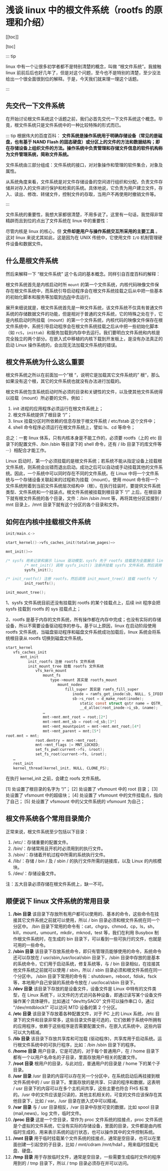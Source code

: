 # 浅谈 linux 中的根文件系统（rootfs 的原理和介绍）

[[toc]]

[toc]

::: tip 

linux 中有一个让很多初学者都不是特别清楚的概念，叫做 “根文件系统”。我接触 linux 前前后后也好几年了，但是对这个问题，至今也不是特别的清楚，至少没法给出一个很全面很到位的解释。于是，今天我们就来理一理这个话题。

:::

## 先交代一下文件系统

在开始讨论根文件系统这个话题之前，我们必首先交代一下文件系统这个概念。毕竟，根文件系统只是文件系统中的一种比较特殊的形式而已。

::: tip 根据伟大的百度百科：
**文件系统是操作系统用于明确存储设备（常见的是磁盘，也有基于 NAND Flash 的固态硬盘）或分区上的文件的方法和数据结构；即在存储设备上组织文件的方法。操作系统中负责管理和存储文件信息的软件机构称为文件管理系统，简称文件系统。**

文件系统由三部分组成：文件系统的接口，对对象操作和管理的软件集合，对象及属性。

从系统角度来看，文件系统是对文件存储设备的空间进行组织和分配，负责文件存储并对存入的文件进行保护和检索的系统。具体地说，它负责为用户建立文件，存入、读出、修改、转储文件，控制文件的存取，当用户不再使用时撤销文件等。

:::

文件系统的重要性，我想大家都很清楚，不用多说了。这里有一句话，我觉得非常精辟而且到位的点出了文件系统在 linux 中的重要性：

尽管内核是 linux 的核心，但 **文件却是用户与操作系统交互所采用的主要工具** 。这对 linux 来说尤其如此，这是因为在 UNIX 传统中，它使用文件 `I/O` 机制管理硬件设备和数据文件。



## 什么是根文件系统

然后来解释一下 “根文件系统” 这个名词的基本概念。同样引自百度百科的解释：

根文件系统首先是内核启动时所 `mount` 的第一个文件系统，内核代码映像文件保存在根文件系统中，而系统引导启动程序会在根文件系统挂载之后从中把一些基本的初始化脚本和服务等加载到[内存](https://so.csdn.net/so/search?q=内存&spm=1001.2101.3001.7020)中去运行。

展开来细说就是，根文件系统首先是一种文件系统，该文件系统不仅具有普通文件系统的存储数据文件的功能，但是相对于普通的文件系统，它的特殊之处在于，它是内核启动时所挂载（mount）的第一个文件系统，内核代码的映像文件保存在根文件系统中，系统引导启动程序会在根文件系统挂载之后从中把一些初始化脚本（如 `rcS`，`inittab`）和服务加载到内存中去运行。我们要明白文件系统和内核是完全独立的两个部分。在嵌入式中移植的内核下载到开发板上，是没有办法真正的启动 Linux 操作系统的，会出现无法加载文件系统的错误。



## 根文件系统为什么这么重要

根文件系统之所以在前面加一个”根 “，说明它是加载其它文件系统的” 根“，那么如果没有这个根，其它的文件系统也就没有办法进行加载的。

根文件系统包含系统启动时所必须的目录和关键性的文件，以及使其他文件系统得以挂载（mount）所必要的文件。例如：

1. init 进程的应用程序必须运行在根文件系统上；
2. 根文件系统提供了根目录 “/”；
3. linux 挂载分区时所依赖的信息存放于根文件系统 / etc/fstab 这个文件中；
4. shell 命令程序必须运行在根文件系统上，譬如 ls、cd 等命令；

总之：一套 linux 体系，只有内核本身是不能工作的，必须要 rootfs（上的 etc 目录下的配置文件、/bin /sbin 等目录下的 shell 命令，还有 / lib 目录下的库文件等 ···）相配合才能工作。

Linux 启动时，第一个必须挂载的是根文件系统；若系统不能从指定设备上挂载根文件系统，则系统会出错而退出启动。成功之后可以自动或手动挂载其他的文件系统。因此，一个系统中可以同时存在不同的文件系统。在 Linux 中将一个文件系统与一个存储设备关联起来的过程称为挂载（mount）。使用 mount 命令将一个文件系统附着到当前文件系统层次结构中（根）。在执行挂装时，要提供文件系统类型、文件系统和一个挂装点。根文件系统被挂载到根目录下 “/” 上后，在根目录下就有根文件系统的各个目录，文件：/bin /sbin /mnt 等，再将其他分区挂接到 / mnt 目录上，/mnt 目录下就有这个分区的各个目录和文件。



## 如何在内核中挂载根文件系统

```c
init/main.c->

start_kernel()->vfs_caches_init(totalram_pages)–>

mnt_init()–>

/* sysfs 用来记录和展示 linux 驱动模型，sysfs 先于 rootfs 挂载是为全面展示 linux 驱动模型做好准备 */
　　　　　/* mnt_init() 调用 sysfs_init() 注册并挂载 sysfs 文件系统，然后调用 kobject_create_and_add() 创建 fs 目录 */
　　　　　sysfs_init();

/* init_rootfs() 注册 rootfs，然后调用 init_mount_tree() 挂载 rootfs */
　　　　　init_rootfs();

init_mount_tree();


```

1、sysfs 文件系统目前还没有挂载到 rootfs 的某个挂载点上，后续 init 程序会把 sysfs 挂载到 rootfs 的 sys 挂载点上；

2、rootfs 是基于内存的文件系统，所有操作都在内存中完成；也没有实际的存储设备，所以不需要设备驱动程序的参与。基于以上原因，linux 在启动阶段使用 rootfs 文件系统，当磁盘驱动程序和磁盘文件系统成功加载后，linux 系统会将系统根目录从 rootfs 切换到磁盘文件系统。

```c
start_kernel
　　vfs_caches_init
　　　　mnt_init
　　　　　　init_rootfs 注册 rootfs 文件系统
　　　　　　init_mount_tree 挂载 rootfs 文件系统
　　　　　　　　vfs_kern_mount
　　　　　　　　　　mount_fs
　　　　　　　　　　　　type->mount 其实是 rootfs_mount
　　　　　　　　　　　　　　mount_nodev
　　　　　　　　　　　　　　　　fill_super 其实是 ramfs_fill_super
　　　　　　　　　　　　　　　　　　inode = ramfs_get_inode(sb, NULL, S_IFDIR | fsi->mount_opts.mode, 0);
　　　　　　　　　　　　　　　　　　sb->s_root = d_make_root(inode);
　　　　　　　　　　　　　　　　　　　　static const struct qstr name = QSTR_INIT("/", 1);[1*]
　　　　　　　　　　　　　　　　　　　　__d_alloc(root_inode->i_sb, &name);
　　　　　　　　　　…
　　　　　　　　　　mnt->mnt.mnt_root = root;[2*]
　　　　　　　　　　mnt->mnt.mnt_sb = root->d_sb;[3*]
　　　　　　　　　　mnt->mnt_mountpoint = mnt->mnt.mnt_root;[4*]
　　　　　　　　　　mnt->mnt_parent = mnt;[5*]
root.mnt = mnt;
　　　　　　　　root.dentry = mnt->mnt_root;
　　　　　　　　mnt->mnt_flags |= MNT_LOCKED;
　　　　　　　　set_fs_pwd(current->fs, &root);
　　　　　　　　set_fs_root(current->fs, &root);
　　…
　　rest_init
　　kernel_thread(kernel_init, NULL, CLONE_FS);
```

在执行 kernel_init 之前，会建立 roofs 文件系统。

[1] 处设置了根目录的名字为 “/”；
[2] 处设置了 vfsmount 中的 root 目录；
[3] 处设置了 vfsmount 中的超级块；
[4] 处设置了 vfsmount 中的文件挂载点，指向了自己；
[5] 处设置了 vfsmount 中的父文件系统的 vfsmount 为自己；



## 根文件系统各个常用目录简介

正常来说，根文件系统至少包括以下目录：

1. /etc/：存储重要的配置文件。
2. /bin/：存储常用且开机时必须用到的执行文件。
3. /sbin/：存储着开机过程中所需的系统执行文件。
4. /lib/：存储 / bin / 及 / sbin / 的执行文件所需的链接库，以及 Linux 的内核模块。
5. /dev/：存储设备文件。

注：五大目录必须存储在根文件系统上，缺一不可。



## 顺便说下 linux 文件系统的常用目录

1. **/bin 目录**
   该目录下存放所有用户都可以使用的、基本的命令，这些命令在挂接其它文件系统之前就可以使用，所以 / bin 目录必须和根文件系统在同一个分区中。
   /bin 目录下常用的命令有：cat，chgrp，chmod，cp，ls，sh，kill，mount，umount，mkdir，mknod，test 等，我们在利用 Busybox 制作根文件系统时，在生成的 bin 目录下，可以看到一些可执行的文件，也就是可用的一些命令。
2. **/sbin 目录**
   该目录下存放系统命令，即只有管理员能够使用的命令，系统命令还可以存放在 / usr/sbin,/usr/local/sbin 目录下，/sbin 目录中存放的是基本的系统命令，它们用于启动系统，修复系统等，与 / bin 目录相似，在挂接其他文件系统之前就可以使用 / sbin，所以 / sbin 目录必须和根文件系统在同一个分区中。
   /sbin 目录下常用的命令有：shutdown，reboot，fdisk，fsck 等，本地用户自己安装的系统命令放在 / usr/local/sbin 目录下。
3. **/dev 目录**
   该目录下存放的是设备文件，设备文件是 Linux 中特有的文件类型，在 Linux 系统下，以文件的方式访问各种设备，即通过读写某个设备文件操作某个具体硬件。比如通过 "dev/ttySAC0" 文件可以操作串口 0，通过 "/dev/mtdblock1" 可以访问 MTD 设备的第 2 个分区。
4. **/etc 目录**
   该目录下存放着各种配置文件，对于 PC 上的 Linux 系统，/etc 目录下的文件和目录非常多，这些目录文件是可选的，它们依赖于系统中所拥有的应用程序，依赖于这些程序是否需要配置文件。在嵌入式系统中，这些内容可以大为精减。
5. **/lib 目录**
   该目录下存放共享库和可加载 (驱动程序)，共享库用于启动系统。运行根文件系统中的可执行程序，比如：/bin /sbin 目录下的程序。
6. **/home 目录**
   用户目录，它是可选的，对于每个普通用户，在 / home 目录下都有一个以用户名命名的子目录，里面存放用户相关的配置文件。
7. **/root 目录**
   根用户的目录，与此对应，普通用户的目录是 / home 下的某个子目录。
8. **/usr 目录**
   /usr 目录的内容可以存在另一个分区中，在系统启动后再挂接到根文件系统中的 / usr 目录下。里面存放的是共享、只读的程序和数据，这表明 / usr 目录下的内容可以在多个主机间共享，这些主要也符合 FHS 标准的。/usr 中的文件应该是只读的，其他主机相关的，可变的文件应该保存在其他目录下，比如 / var。/usr 目录在嵌入式中可以精减。
9. **/var 目录**
   与 / usr 目录相反，/var 目录中存放可变的数据，比如 spool 目录 (mail,news)，log 文件，临时文件。
10. **/proc 目录**
    这是一个空目录，常作为 proc 文件系统的挂接点，proc 文件系统是个虚拟的文件系统，它没有实际的存储设备，里面的目录，文件都是由内核临时生成的，用来表示系统的运行状态，也可以操作其中的文件控制系统。
11. **/mnt 目录**
    用于临时挂载某个文件系统的挂接点，通常是空目录，也可以在里面创建一引起空的子目录，比如 / mnt/cdram /mnt/hda1 。用来临时挂载光盘、硬盘。
12. **/tmp 目录**
    用于存放临时文件，通常是空目录，一些需要生成临时文件的程序用到的 / tmp 目录下，所以 / tmp 目录必须存在并可以访问。